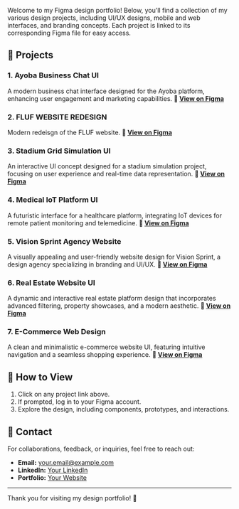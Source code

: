 Welcome to my Figma design portfolio! Below, you'll find a collection of my various design projects, including UI/UX designs, mobile and web interfaces, and branding concepts. Each project is linked to its corresponding Figma file for easy access.

## 🚀 Projects

### 1. **Ayoba Business Chat UI**
A modern business chat interface designed for the Ayoba platform, enhancing user engagement and marketing capabilities.
**🔗 [View on Figma](YOUR_FIGMA_LINK_HERE)**

### 2. **FLUF WEBSITE REDESIGN**
Modern redeisgn of the FLUF website.
**🔗 [View on Figma](YOUR_FIGMA_LINK_HERE)**

### 3. **Stadium Grid Simulation UI**
An interactive UI concept designed for a stadium simulation project, focusing on user experience and real-time data representation.
**🔗 [View on Figma](YOUR_FIGMA_LINK_HERE)**

### 4. **Medical IoT Platform UI**
A futuristic interface for a healthcare platform, integrating IoT devices for remote patient monitoring and telemedicine.
**🔗 [View on Figma](YOUR_FIGMA_LINK_HERE)**

### 5. **Vision Sprint Agency Website**
A visually appealing and user-friendly website design for Vision Sprint, a design agency specializing in branding and UI/UX.
**🔗 [View on Figma](YOUR_FIGMA_LINK_HERE)**

### 6. **Real Estate Website UI**
A dynamic and interactive real estate platform design that incorporates advanced filtering, property showcases, and a modern aesthetic.
**🔗 [View on Figma](YOUR_FIGMA_LINK_HERE)**

### 7. **E-Commerce Web Design**
A clean and minimalistic e-commerce website UI, featuring intuitive navigation and a seamless shopping experience.
**🔗 [View on Figma](YOUR_FIGMA_LINK_HERE)**

## 📌 How to View

1. Click on any project link above.
2. If prompted, log in to your Figma account.
3. Explore the design, including components, prototypes, and interactions.

## 📩 Contact

For collaborations, feedback, or inquiries, feel free to reach out:

- **Email:** [your.email@example.com](mailto:your.email@example.com)
- **LinkedIn:** [Your LinkedIn](YOUR_LINKEDIN_URL)
- **Portfolio:** [Your Website](YOUR_PORTFOLIO_URL)

---

Thank you for visiting my design portfolio! 🚀
